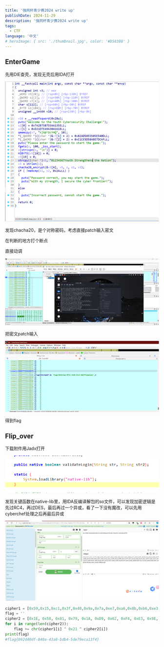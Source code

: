 ```yaml
---
title: '强网杯青少赛2024 write up'
publishDate: 2024-11-29
description: '强网杯青少赛2024 write up'
tags:
  - CTF
language: '中文'
# heroImage: { src: './thumbnail.jpg', color: '#D58388' }
---
```

## EnterGame

先用DIE查壳，发现无壳后用IDA打开

![image-20241124162724736](./image-20241124162724736.png)

发现chacha20，是个对称密码，考虑直接patch输入密文

在判断的地方打个断点

直接动调

![image-20241124163722779](./image-20241124163722779.png)

把密文patch输入

![image-20241124163841867](./image-20241124163841867.png)

得到flag

## Flip_over

下载附件用Jadx打开

![image-20241124164043910](./image-20241124164043910.png)

发现关键函数在native-lib里，用IDA反编译解包的so文件，可以发现加密逻辑是先过RC4，再过DES，最后再过一个异或，看了一下没有魔改，可以先用cyberchef处理之后再最后异或

![123a1ee32c37babb2342439410e29b6](./123a1ee32c37babb2342439410e29b6.png)

```python
cipher1 = [0x59,0x15,0xc1,0x3f,0x40,0x9a,0x7a,0xe7,0xa6,0x8b,0xb6,0xe3,0xee,0x0d,0x19,0x6d,0xb7,0x6d,0xca,0xe6,0xda,0x5f,0x0d,0x4b,0xd6,0x0a,0xb2,0xde,0xad,0xaa,0x95,0xeb,0x85,0xb7,0x77,0xc3,0x10,0xbb,0xcf,0xce,0xf7,0xd2,0x22,0xc9,0xc4,0xf9,0xfc,0xfb,0xab,0x32,0xea,0x31,0x81,0x55,0xaf,0x79,0x52,0x8e,0x80,0xaf,0xc3,0x18,0x60,0x50,0xf1,0xd8,0x40,0xbb,0xfc,0x1b,0x89,0xa6]
flag = ''
cipher2 = [0x1E, 0x58, 0x81, 0x79, 0x1A, 0xD9, 0x62, 0xF4, 0xE3, 0x9E, 0xA7, 0xA6, 0xA9, 0x01, 0x00, 0x78 , 0xA6, 0x2D, 0xC6, 0xF3,0xC8, 0x1F, 0x14, 0x47, 0x95, 0x4F, 0xF1, 0xCB, 0xA1, 0xBE, 0xD0, 0xAF,0x93,0xaf,0x33,0x81,0x50,0xab,0xdd,0x89,0xe2,0x8e]
for i in range(len(cipher2)):
    flag += chr(cipher1[i] ^ 0x21 ^ cipher2[i])
print(flag) 
#flag{b92d40df-840a-43a8-bdb4-5de79eca13f4}
```

